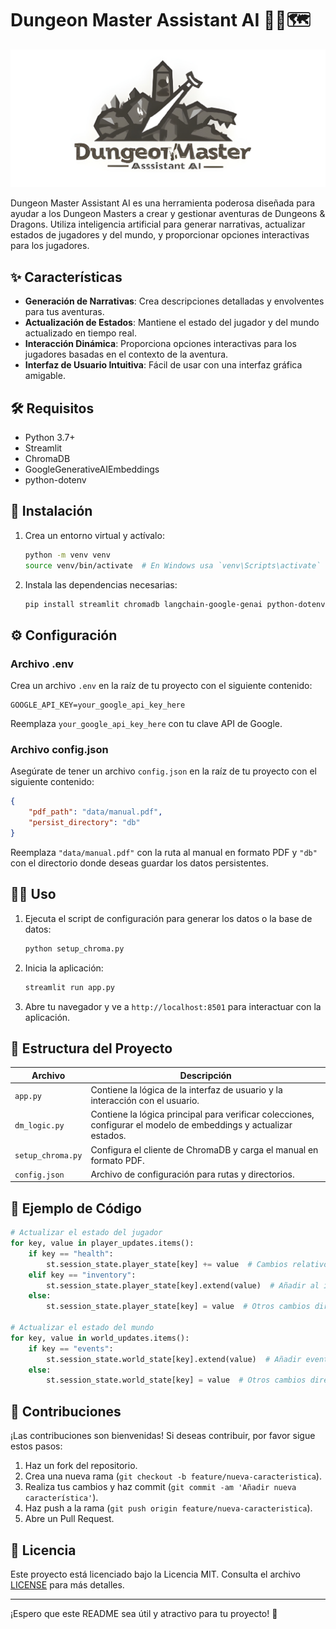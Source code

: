 # Dungeon Master Assistant AI 🧙‍♂️🗺️

![Dungeon Master Assistant AI](img/logo.png)

Dungeon Master Assistant AI es una herramienta poderosa diseñada para ayudar a los Dungeon Masters a crear y gestionar aventuras de Dungeons & Dragons. Utiliza inteligencia artificial para generar narrativas, actualizar estados de jugadores y del mundo, y proporcionar opciones interactivas para los jugadores.

## ✨ Características

- **Generación de Narrativas**: Crea descripciones detalladas y envolventes para tus aventuras.
- **Actualización de Estados**: Mantiene el estado del jugador y del mundo actualizado en tiempo real.
- **Interacción Dinámica**: Proporciona opciones interactivas para los jugadores basadas en el contexto de la aventura.
- **Interfaz de Usuario Intuitiva**: Fácil de usar con una interfaz gráfica amigable.

## 🛠️ Requisitos

- Python 3.7+
- Streamlit
- ChromaDB
- GoogleGenerativeAIEmbeddings
- python-dotenv

## 🚀 Instalación

1. Crea un entorno virtual y actívalo:
    ```bash
    python -m venv venv
    source venv/bin/activate  # En Windows usa `venv\Scripts\activate`
    ```

2. Instala las dependencias necesarias:
    ```bash
    pip install streamlit chromadb langchain-google-genai python-dotenv
    ```

## ⚙️ Configuración

### Archivo .env

Crea un archivo `.env` en la raíz de tu proyecto con el siguiente contenido:

```env
GOOGLE_API_KEY=your_google_api_key_here
```
Reemplaza `your_google_api_key_here` con tu clave API de Google.

### Archivo config.json

Asegúrate de tener un archivo `config.json` en la raíz de tu proyecto con el siguiente contenido:

```json
{
    "pdf_path": "data/manual.pdf",
    "persist_directory": "db"
}
```

Reemplaza `"data/manual.pdf"` con la ruta al manual en formato PDF y `"db"` con el directorio donde deseas guardar los datos persistentes.

## 🏃‍♂️ Uso

1. Ejecuta el script de configuración para generar los datos o la base de datos:
    ```bash
    python setup_chroma.py
    ```

2. Inicia la aplicación:
    ```bash
    streamlit run app.py
    ```

3. Abre tu navegador y ve a `http://localhost:8501` para interactuar con la aplicación.

## 📂 Estructura del Proyecto

| Archivo            | Descripción                                                                 |
|--------------------|-----------------------------------------------------------------------------|
| `app.py`           | Contiene la lógica de la interfaz de usuario y la interacción con el usuario.|
| `dm_logic.py`      | Contiene la lógica principal para verificar colecciones, configurar el modelo de embeddings y actualizar estados. |
| `setup_chroma.py`  | Configura el cliente de ChromaDB y carga el manual en formato PDF.           |
| `config.json`      | Archivo de configuración para rutas y directorios.                          |

## 🧩 Ejemplo de Código

```python
# Actualizar el estado del jugador
for key, value in player_updates.items():
    if key == "health":
        st.session_state.player_state[key] += value  # Cambios relativos
    elif key == "inventory":
        st.session_state.player_state[key].extend(value)  # Añadir al inventario
    else:
        st.session_state.player_state[key] = value  # Otros cambios directos

# Actualizar el estado del mundo
for key, value in world_updates.items():
    if key == "events":
        st.session_state.world_state[key].extend(value)  # Añadir eventos
    else:
        st.session_state.world_state[key] = value  # Otros cambios directos
```
## 🤝 Contribuciones

¡Las contribuciones son bienvenidas! Si deseas contribuir, por favor sigue estos pasos:

1. Haz un fork del repositorio.
2. Crea una nueva rama (`git checkout -b feature/nueva-caracteristica`).
3. Realiza tus cambios y haz commit (`git commit -am 'Añadir nueva característica'`).
4. Haz push a la rama (`git push origin feature/nueva-caracteristica`).
5. Abre un Pull Request.

## 📜 Licencia

Este proyecto está licenciado bajo la Licencia MIT. Consulta el archivo [LICENSE](LICENSE) para más detalles.

---

¡Espero que este README sea útil y atractivo para tu proyecto! 🎉